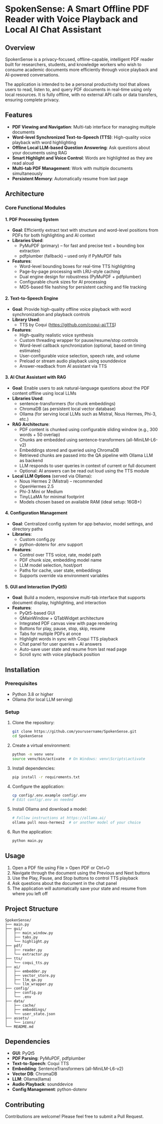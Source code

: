 # SpokenSense: A Smart Offline PDF Reader with Voice Playback and Local AI Chat Assistant

## Overview

SpokenSense is a privacy-focused, offline-capable, intelligent PDF reader built for researchers, students, and knowledge workers who wish to consume academic documents more efficiently through voice playback and AI-powered conversations.

The application is intended to be a personal productivity tool that allows users to read, listen to, and query PDF documents in real-time using only local resources. It is fully offline, with no external API calls or data transfers, ensuring complete privacy.

## Features

- **PDF Viewing and Navigation**: Multi-tab interface for managing multiple documents
- **Word-level Synchronized Text-to-Speech (TTS)**: High-quality voice playback with word highlighting
- **Offline Local LLM-based Question Answering**: Ask questions about your documents using RAG
- **Smart Highlight and Voice Control**: Words are highlighted as they are read aloud
- **Multi-tab PDF Management**: Work with multiple documents simultaneously
- **Persistent Memory**: Automatically resume from last page

## Architecture

### Core Functional Modules

#### 1. PDF Processing System

- **Goal**: Efficiently extract text with structure and word-level positions from PDFs for both highlighting and AI context
- **Libraries Used**:
  - PyMuPDF (primary) – for fast and precise text + bounding box extraction
  - pdfplumber (fallback) – used only if PyMuPDF fails
- **Features**:
  - Word-level bounding boxes for real-time TTS highlighting
  - Page-by-page processing with LRU-style caching
  - Dual engine design for robustness (PyMuPDF + pdfplumber)
  - Configurable chunk sizes for AI processing
  - MD5-based file hashing for persistent caching and file tracking

#### 2. Text-to-Speech Engine

- **Goal**: Provide high-quality offline voice playback with word synchronization and playback controls
- **Library Used**:
  - TTS by Coqui (https://github.com/coqui-ai/TTS)
- **Features**:
  - High-quality realistic voice synthesis
  - Custom threading wrapper for pause/resume/stop controls
  - Word-level callback synchronization (optional, based on timing estimates)
  - User-configurable voice selection, speech rate, and volume
  - Preload or stream audio playback using sounddevice
  - Answer-readback from AI assistant via TTS

#### 3. AI Chat Assistant with RAG

- **Goal**: Enable users to ask natural-language questions about the PDF content offline using local LLMs
- **Libraries Used**:
  - sentence-transformers (for chunk embeddings)
  - ChromaDB (as persistent local vector database)
  - Ollama (for serving local LLMs such as Mistral, Nous Hermes, Phi-3, etc.)
- **RAG Architecture**:
  - PDF content is chunked using configurable sliding window (e.g., 300 words + 50 overlap)
  - Chunks are embedded using sentence-transformers (all-MiniLM-L6-v2)
  - Embeddings stored and queried using ChromaDB
  - Retrieved chunks are passed into the QA pipeline with Ollama LLM as backend
  - LLM responds to user queries in context of current or full document
  - Optional: AI answers can be read out loud using the TTS module
- **Local LLM Options** (served via Ollama):
  - Nous Hermes 2 (Mistral) – recommended
  - OpenHermes 2.5
  - Phi-3 Mini or Medium
  - TinyLLaMA for minimal footprint
  - Models chosen based on available RAM (ideal setup: 16GB+)

#### 4. Configuration Management

- **Goal**: Centralized config system for app behavior, model settings, and directory paths
- **Libraries**:
  - Custom config.py
  - python-dotenv for .env support
- **Features**:
  - Control over TTS voice, rate, model path
  - PDF chunk size, embedding model name
  - LLM model selection, host/port
  - Paths for cache, user state, embeddings
  - Supports override via environment variables

#### 5. GUI and Interaction (PyQt5)

- **Goal**: Build a modern, responsive multi-tab interface that supports document display, highlighting, and interaction
- **Features**:
  - PyQt5-based GUI
  - QMainWindow + QTabWidget architecture
  - Integrated PDF canvas view with page rendering
  - Buttons for play, pause, stop, skip, resume
  - Tabs for multiple PDFs at once
  - Highlight words in sync with Coqui TTS playback
  - Chat panel for user queries + AI answers
  - Auto-save user state and resume from last read page
  - Scroll sync with voice playback position

## Installation

### Prerequisites

- Python 3.8 or higher
- Ollama (for local LLM serving)

### Setup

1. Clone the repository:
   ```bash
   git clone https://github.com/yourusername/SpokenSense.git
   cd SpokenSense
   ```

2. Create a virtual environment:
   ```bash
   python -m venv venv
   source venv/bin/activate  # On Windows: venv\Scripts\activate
   ```

3. Install dependencies:
   ```bash
   pip install -r requirements.txt
   ```

4. Configure the application:
   ```bash
   cp config/.env.example config/.env
   # Edit config/.env as needed
   ```

5. Install Ollama and download a model:
   ```bash
   # Follow instructions at https://ollama.ai/
   ollama pull nous-hermes2  # or another model of your choice
   ```

6. Run the application:
   ```bash
   python main.py
   ```

## Usage

1. Open a PDF file using File > Open PDF or Ctrl+O
2. Navigate through the document using the Previous and Next buttons
3. Use the Play, Pause, and Stop buttons to control TTS playback
4. Ask questions about the document in the chat panel
5. The application will automatically save your state and resume from where you left off

## Project Structure

```
SpokenSense/
├── main.py
├── gui/
│   ├── main_window.py
│   ├── tabs.py
│   └── highlight.py
├── pdf/
│   ├── reader.py
│   └── extractor.py
├── tts/
│   └── coqui_tts.py
├── ai/
│   ├── embedder.py
│   ├── vector_store.py
│   ├── llm_qa.py
│   └── llm_wrapper.py
├── config/
│   ├── config.py
│   └── .env
├── data/
│   ├── cache/
│   ├── embeddings/
│   └── user_state.json
├── assets/
│   └── icons/
└── README.md
```

## Dependencies

- **GUI**: PyQt5
- **PDF Parsing**: PyMuPDF, pdfplumber
- **Text-to-Speech**: Coqui TTS
- **Embedding**: SentenceTransformers (all-MiniLM-L6-v2)
- **Vector DB**: ChromaDB
- **LLM**: Ollama(llama)
- **Audio Playback**: sounddevice
- **Config Management**: python-dotenv


## Contributing

Contributions are welcome! Please feel free to submit a Pull Request.
